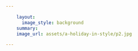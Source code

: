 ```yaml
---

    layout:
      image_style: background
    summary:     
    image_url: assets/a-holiday-in-style/p2.jpg

---
```

